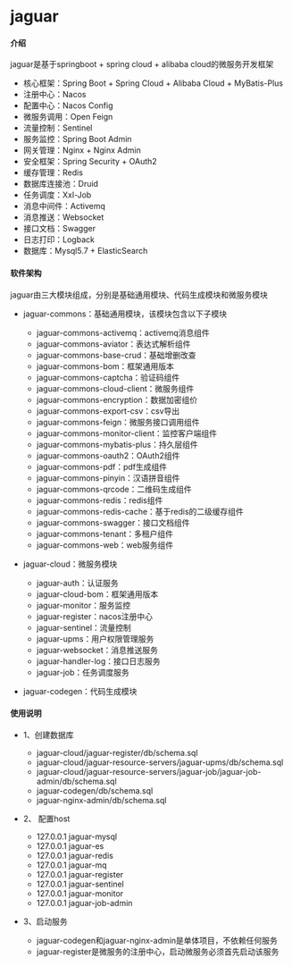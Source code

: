 # jaguar

#### 介绍
jaguar是基于springboot + spring cloud + alibaba cloud的微服务开发框架
- 核心框架：Spring Boot + Spring Cloud + Alibaba Cloud + MyBatis-Plus
- 注册中心：Nacos
- 配置中心：Nacos Config 
- 微服务调用：Open Feign 
- 流量控制：Sentinel
- 服务监控：Spring Boot Admin
- 网关管理：Nginx + Nginx Admin
- 安全框架：Spring Security + OAuth2
- 缓存管理：Redis
- 数据库连接池：Druid
- 任务调度：Xxl-Job
- 消息中间件：Activemq
- 消息推送：Websocket
- 接口文档：Swagger
- 日志打印：Logback
- 数据库：Mysql5.7 + ElasticSearch


#### 软件架构
jaguar由三大模块组成，分别是基础通用模块、代码生成模块和微服务模块

- jaguar-commons：基础通用模块，该模块包含以下子模块
    - jaguar-commons-activemq：activemq消息组件
    - jaguar-commons-aviator：表达式解析组件
    - jaguar-commons-base-crud：基础增删改查
    - jaguar-commons-bom：框架通用版本
    - jaguar-commons-captcha：验证码组件
    - jaguar-commons-cloud-client：微服务组件
    - jaguar-commons-encryption：数据加密组价
    - jaguar-commons-export-csv：csv导出
    - jaguar-commons-feign：微服务接口调用组件
    - jaguar-commons-monitor-client：监控客户端组件
    - jaguar-commons-mybatis-plus：持久层组件
    - jaguar-commons-oauth2：OAuth2组件
    - jaguar-commons-pdf：pdf生成组件
    - jaguar-commons-pinyin：汉语拼音组件
    - jaguar-commons-qrcode：二维码生成组件
    - jaguar-commons-redis：redis组件
    - jaguar-commons-redis-cache：基于redis的二级缓存组件
    - jaguar-commons-swagger：接口文档组件
    - jaguar-commons-tenant：多租户组件
    - jaguar-commons-web：web服务组件
     
- jaguar-cloud：微服务模块
    - jaguar-auth：认证服务
    - jaguar-cloud-bom：框架通用版本
    - jaguar-monitor：服务监控
    - jaguar-register：nacos注册中心
    - jaguar-sentinel：流量控制
    - jaguar-upms：用户权限管理服务
    - jaguar-websocket：消息推送服务
    - jaguar-handler-log：接口日志服务
    - jaguar-job：任务调度服务
  
- jaguar-codegen：代码生成模块

#### 使用说明
- 1、创建数据库
    - jaguar-cloud/jaguar-register/db/schema.sql
    - jaguar-cloud/jaguar-resource-servers/jaguar-upms/db/schema.sql
    - jaguar-cloud/jaguar-resource-servers/jaguar-job/jaguar-job-admin/db/schema.sql
    - jaguar-codegen/db/schema.sql
    - jaguar-nginx-admin/db/schema.sql
  
- 2、 配置host
    - 127.0.0.1       jaguar-mysql
    - 127.0.0.1       jaguar-es
    - 127.0.0.1       jaguar-redis
    - 127.0.0.1       jaguar-mq
    - 127.0.0.1       jaguar-register
    - 127.0.0.1       jaguar-sentinel
    - 127.0.0.1       jaguar-monitor
    - 127.0.0.1       jaguar-job-admin
  
- 3、启动服务
    - jaguar-codegen和jaguar-nginx-admin是单体项目，不依赖任何服务
    - jaguar-register是微服务的注册中心，启动微服务必须首先启动该服务